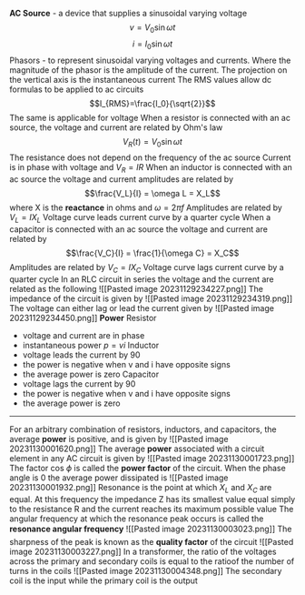**AC Source** - a device that supplies a sinusoidal varying voltage
$$v = V_0\sin\omega t$$
$$i = I_0\sin\omega t$$
Phasors - to represent sinusoidal varying voltages and currents. Where the magnitude of the phasor is the amplitude of the current. The projection on the vertical axis is the instantaneous current
The RMS values allow dc formulas to be applied to ac circuits
$$I_{RMS}=\frac{I_0}{\sqrt{2}}$$
	The same is applicable for voltage
When a resistor is connected with an ac source, the voltage and current are related by Ohm's law
$$V_R(t) = V_0\sin\omega t$$
The resistance does not depend on the frequency of the ac source
Current is in phase with voltage and $V_R=IR$
When an inductor is connected with an ac source the voltage and current amplitudes are related by
$$\frac{V_L}{I} = \omega L = X_L$$
	where X is the **reactance** in ohms and $\omega = 2\pi f$
Amplitudes are related by $V_L = IX_L$ Voltage curve leads current curve by a quarter cycle
When a capacitor is connected with an ac source the voltage and current are related by
$$\frac{V_C}{I} = \frac{1}{\omega C} = X_C$$
Amplitudes are related by $V_C = IX_C$ Voltage curve lags current curve by a quarter cycle
In an RLC circuit in series the voltage and the current are related as the following
![[Pasted image 20231129234227.png]]
The impedance of the circuit is given by
![[Pasted image 20231129234319.png]]
The voltage can either lag or lead the current given by
![[Pasted image 20231129234450.png]]
**Power**
Resistor
- voltage and current are in phase
- instantaneous power $p = vi$
Inductor
- voltage leads the current by 90
- the power is negative when v and i have opposite signs
- the average power is zero
Capacitor
- voltage lags the current by 90
- the power is negative when v and i have opposite signs
- the average power is zero
___
For an arbitrary combination of resistors, inductors, and capacitors, the average **power** is positive, and is given by
![[Pasted image 20231130001620.png]]
The average **power** associated with a circuit element in any AC circuit is given by
![[Pasted image 20231130001723.png]]
The factor cos $\phi$ is called the **power factor** of the circuit. When the phase angle is 0 the average power dissipated is
![[Pasted image 20231130001932.png]]
Resonance is the point at which $X_L$ and $X_C$ are equal. At this frequency the impedance Z has its smallest value equal simply to the resistance R and the current reaches its maximum possible value
The angular frequency at which the resonance peak occurs is called the **resonance angular frequency**
![[Pasted image 20231130003023.png]]
The sharpness of the peak is known as the **quality factor** of the circuit
![[Pasted image 20231130003227.png]]
In a transformer, the ratio of the voltages across the primary and secondary coils is equal to the ratioof the number of turns in the coils
![[Pasted image 20231130004348.png]]
The secondary coil is the input while the primary coil is the output